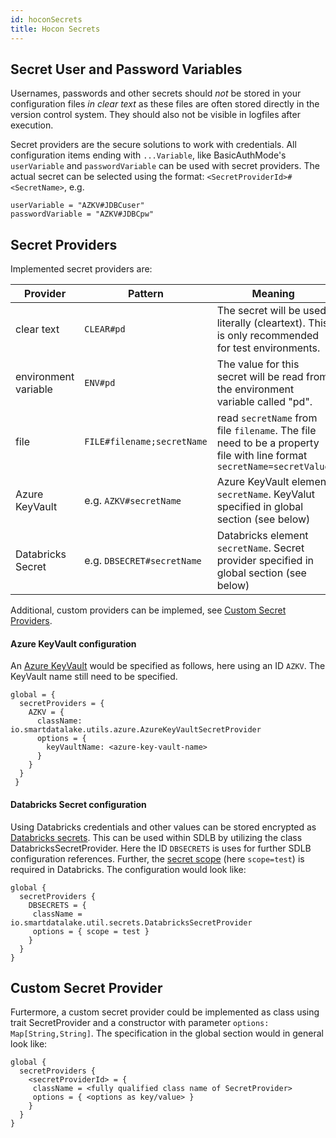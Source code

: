 ```yaml
---
id: hoconSecrets
title: Hocon Secrets
---
```


## Secret User and Password Variables
Usernames, passwords and other secrets should *not* be stored in your configuration files *in clear text* as these files are often stored directly in the version control system.
They should also not be visible in logfiles after execution.

Secret providers are the secure solutions to work with credentials. 
All configuration items ending with `...Variable`, like BasicAuthMode's `userVariable` and `passwordVariable` can be used with secret providers. 
The actual secret can be selected using the format: `<SecretProviderId>#<SecretName>`, e.g.

```
userVariable = "AZKV#JDBCuser"
passwordVariable = "AZKV#JDBCpw"
```

## Secret Providers

Implemented secret providers are:

Provider            |Pattern    |Meaning
--------------------|-----------|---
clear text          | `CLEAR#pd`|The secret will be used literally (cleartext). This is only recommended for test environments.
environment variable| `ENV#pd`  |The value for this secret will be read from the environment variable called "pd".
file                |`FILE#filename;secretName`| read `secretName` from file `filename`. The file need to be a property file with line format `secretName=secretValue`
Azure KeyVault      | e.g. `AZKV#secretName`| Azure KeyVault element `secretName`. KeyValut specified in global section (see below)
Databricks Secret   |e.g. `DBSECRET#secretName`| Databricks element `secretName`. Secret provider specified in global section (see below)

Additional, custom providers can be implemed, see [Custom Secret Providers](#custom-secret-provider).

#### Azure KeyVault configuration

An [Azure KeyVault](https://docs.microsoft.com/en-us/azure/key-vault/general/) would be specified as follows, here using an ID `AZKV`. The KeyVault name still need to be specified. 
```
global = {
  secretProviders = {
    AZKV = {
      className: io.smartdatalake.utils.azure.AzureKeyVaultSecretProvider
      options = {
        keyVaultName: <azure-key-vault-name>
      }
    }
  }
 }
 ```

#### Databricks Secret configuration

Using Databricks credentials and other values can be stored encrypted as [Databricks secrets](https://docs.databricks.com/security/secrets/index.html). This can be used within SDLB by utilizing the class DatabricksSecretProvider. Here the ID `DBSECRETS` is uses for further SDLB configuration references. Further, the [secret scope](https://docs.databricks.com/security/secrets/secret-scopes.html) (here `scope=test`) is required in Databricks. The configuration would look like:
```
global {
  secretProviders {
    DBSECRETS = {
     className = io.smartdatalake.util.secrets.DatabricksSecretProvider
     options = { scope = test }
    }
  }
}
```


## Custom Secret Provider
Furtermore, a custom secret provider could be implemented as class using trait SecretProvider and a constructor with parameter `options: Map[String,String]`.
The specification in the global section would in general look like:

```
global {
  secretProviders {
    <secretProviderId> = {
     className = <fully qualified class name of SecretProvider>
     options = { <options as key/value> }
    }
  }
}
```
